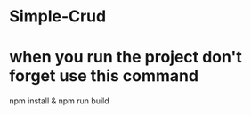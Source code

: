 # Simple-Crud

# when you run the project don't forget use this command
npm install & npm run  build

